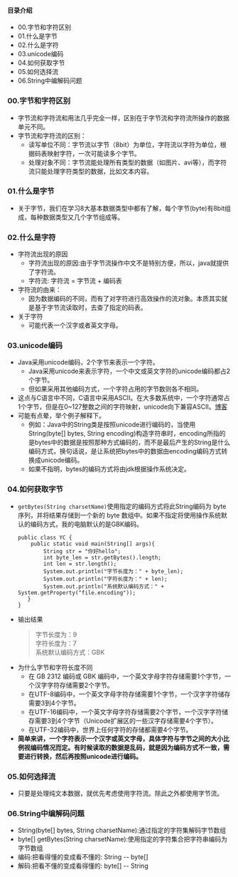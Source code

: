 #### 目录介绍
- 00.字节和字符区别
- 01.什么是字节
- 02.什么是字符
- 03.unicode编码
- 04.如何获取字节
- 05.如何选择流
- 06.String中编解码问题




### 00.字节和字符区别
- 字节流和字符流和用法几乎完全一样，区别在于字节流和字符流所操作的数据单元不同。 
- 字节流和字符流的区别：  
    - 读写单位不同：字节流以字节（8bit）为单位，字符流以字符为单位，根据码表映射字符，一次可能读多个字节。  
    - 处理对象不同：字节流能处理所有类型的数据（如图片、avi等），而字符流只能处理字符类型的数据，比如文本内容。



### 01.什么是字节
- 关于字节，我们在学习8大基本数据类型中都有了解，每个字节\(byte\)有8bit组成，每种数据类型又几个字节组成等。



### 02.什么是字符
- 字符流出现的原因
    - 字符流出现的原因:由于字节流操作中文不是特别方便，所以，java就提供了字符流。
    - 字符流:  字符流 = 字节流 + 编码表
- 字符流的由来：
    - 因为数据编码的不同，而有了对字符进行高效操作的流对象。本质其实就是基于字节流读取时，去查了指定的码表。
- 关于字符
    - 可能代表一个汉字或者英文字母。



### 03.unicode编码
- Java采用unicode编码，2个字节来表示一个字符。
    - Java采用unicode来表示字符，一个中文或英文字符的unicode编码都占2个字节。
    - 但如果采用其他编码方式，一个字符占用的字节数则各不相同。
- 这点与C语言中不同，C语言中采用ASCII。在大多数系统中，一个字符通常占1个字节，但是在0~127整数之间的字符映射，unicode向下兼容ASCII。[博客](https://github.com/yangchong211/YCBlogs)
- 可能有点晕，举个例子解释下。
    - 例如：Java中的String类是按照unicode进行编码的，当使用String\(byte\[\] bytes, String encoding\)构造字符串时，encoding所指的是bytes中的数据是按照那种方式编码的，而不是最后产生的String是什么编码方式，换句话说，是让系统把bytes中的数据由encoding编码方式转换成unicode编码。
    - 如果不指明，bytes的编码方式将由jdk根据操作系统决定。




### 04.如何获取字节
- `getBytes(String charsetName)`使用指定的编码方式将此String编码为 byte 序列，并将结果存储到一个新的 byte 数组中。如果不指定将使用操作系统默认的编码方式，我的电脑默认的是GBK编码。
    ```
    public class YC {  
        public static void main(String[] args){  
            String str = "你好hello";  
            int byte_len = str.getBytes().length;  
            int len = str.length();  
            System.out.println("字节长度为：" + byte_len);  
            System.out.println("字符长度为：" + len);  
            System.out.println("系统默认编码方式：" + System.getProperty("file.encoding"));  
       }  
    }
    ```
- 输出结果
    > 字节长度为：9  
    > 字符长度为：7  
    > 系统默认编码方式：GBK
- 为什么字节和字符长度不同
    - 在 GB 2312 编码或 GBK 编码中，一个英文字母字符存储需要1个字节，一个汉字字符存储需要2个字节。
    - 在UTF-8编码中，一个英文字母字符存储需要1个字节，一个汉字字符储存需要3到4个字节。
    - 在UTF-16编码中，一个英文字母字符存储需要2个字节，一个汉字字符储存需要3到4个字节（Unicode扩展区的一些汉字存储需要4个字节）。
    - 在UTF-32编码中，世界上任何字符的存储都需要4个字节。
- **简单来讲，一个字符表示一个汉字或英文字母，具体字符与字节之间的大小比例视编码情况而定。有时候读取的数据是乱码，就是因为编码方式不一致，需要进行转换，然后再按照unicode进行编码。**



### 05.如何选择流
- 只要是处理纯文本数据，就优先考虑使用字符流。除此之外都使用字节流。




### 06.String中编解码问题
- String(byte[] bytes, String charsetName):通过指定的字符集解码字节数组
- byte[] getBytes(String charsetName):使用指定的字符集合把字符串编码为字节数组
- 编码:把看得懂的变成看不懂的:	String -- byte[]
- 解码:把看不懂的变成看得懂的:	byte[] -- String



